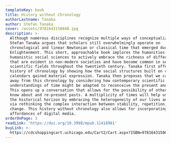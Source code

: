 ```yaml
---
templateKey: book
title: History without Chronology
authorLastname: Tanaka
author: Stefan Tanaka
cover: /assets/9781643150048.jpg
description: >-
  Although numerous disciplines recognize multiple ways of conceptualizing time,
  Stefan Tanaka argues that scholars still overwhelmingly operate on
  chronological and linear Newtonian or classical time that emerged during the
  Enlightenment. This short, approachable book implores the humanities and
  humanistic social sciences to actively embrace the richness of different times
  that are evident in non-modern societies and have become common in several
  scientific fields throughout the twentieth century. Tanaka first offers a
  history of chronology by showing how the social structures built on clocks and
  calendars gained material expression. Tanaka then proposes that we can move
  away from this chronology by considering how contemporary scientific
  understandings of time might be adapted to reconceive the present and pasts.
  This opens up a conversation that allows for the possibility of other ways to
  know about and re-present pasts. A multiplicity of times will help us broaden
  the historical horizon by embracing the heterogeneity of our lives and world
  via rethinking the complex interaction between stability, repetition, and
  change. This history without chronology also allows for incorporating the
  affordances of digital media.
orderOnPage: 3
readLink: 'https://doi.org/10.3998/mpub.11418981'
buyLink: >-
  https://cdcshoppingcart.uchicago.edu/Cart2/Cart.aspx?ISBN=9781643150031&PRESS=lever
---
```


